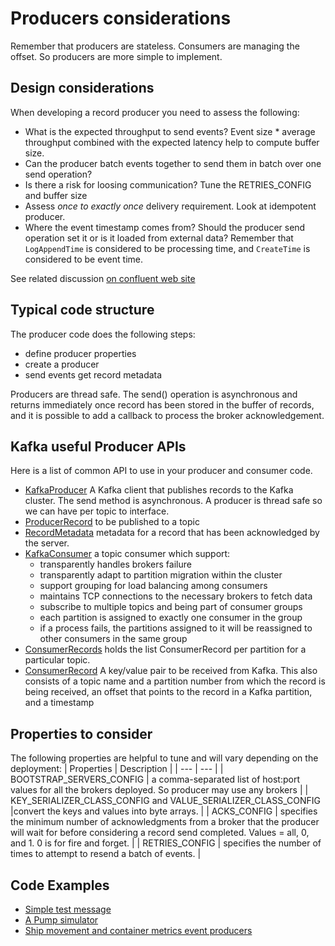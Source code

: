 # Producers considerations 

Remember that producers are stateless. Consumers are managing the offset. So producers are more simple to implement.

## Design considerations

When developing a record producer you need to assess the following:

* What is the expected throughput to send events? Event size * average throughput combined with the expected latency help to compute buffer size.
* Can the producer batch events together to send them in batch over one send operation?
* Is there a risk for loosing communication? Tune the RETRIES_CONFIG and buffer size
* Assess *once to exactly once* delivery requirement. Look at idempotent producer.
* Where the event timestamp comes from? Should the producer send operation set it or is it loaded from external data? Remember that `LogAppendTime` is considered to be processing time, and `CreateTime` is considered to be event time.

See related discussion [on confluent web site](https://www.confluent.io/blog/put-several-event-types-kafka-topic/)

## Typical code structure

The producer code does the following steps:

* define producer properties
* create a producer 
* send events get record metadata

Producers are thread safe. The send() operation is asynchronous and returns immediately once record has been stored in the buffer of records, and it is possible to add a callback to process the broker acknowledgement. 

## Kafka useful Producer APIs
Here is a list of common API to use in your producer and consumer code.

* [KafkaProducer](https://kafka.apache.org/11/javadoc/org/apache/kafka/clients/producer/KafkaProducer.html) A Kafka client that publishes records to the Kafka cluster.  The send method is asynchronous. A producer is thread safe so we can have per topic to interface. 
* [ProducerRecord](https://kafka.apache.org/11/javadoc/org/apache/kafka/clients/producer/ProducerRecord.html) to be published to a topic
* [RecordMetadata](https://kafka.apache.org/11/javadoc/org/apache/kafka/clients/producer/RecordMetadata.html) metadata for a record that has been acknowledged by the server.
* [KafkaConsumer](https://kafka.apache.org/11/javadoc/org/apache/kafka/clients/consumer/KafkaConsumer.html) a topic consumer which support:
  * transparently handles brokers failure
  * transparently adapt to partition migration within the cluster
  * support grouping for load balancing among consumers
  * maintains TCP connections to the necessary brokers to fetch data
  * subscribe to multiple topics and being part of consumer groups
  * each partition is assigned to exactly one consumer in the group
  * if a process fails, the partitions assigned to it will be reassigned to other consumers in the same group
* [ConsumerRecords](https://kafka.apache.org/11/javadoc/org/apache/kafka/clients/consumer/ConsumerRecords.html) holds the list ConsumerRecord per partition for a particular topic.
* [ConsumerRecord](https://kafka.apache.org/11/javadoc/org/apache/kafka/clients/consumer/ConsumerRecord.html) A key/value pair to be received from Kafka. This also consists of a topic name and a partition number from which the record is being received, an offset that points to the record in a Kafka partition, and a timestamp

## Properties to consider

The following properties are helpful to tune and will vary depending on the deployment:
 | Properties | Description |
 | --- | --- |
 | BOOTSTRAP_SERVERS_CONFIG |  a comma-separated list of host:port values for all the brokers deployed. So producer may use any brokers |
 | KEY_SERIALIZER_CLASS_CONFIG and VALUE_SERIALIZER_CLASS_CONFIG |convert the keys and values into byte arrays. |
 | ACKS_CONFIG | specifies the minimum number of acknowledgments from a broker that the producer will wait for before considering a record send completed. Values = all, 0, and 1. 0 is for fire and forget. |
  | RETRIES_CONFIG | specifies the number of times to attempt to resend a batch of events. | 


## Code Examples

* [Simple test message](https://github.com/ibm-cloud-architecture/refarch-asset-analytics/blob/master/asset-event-producer/src/main/java/ibm/cte/kafka/play/SimpleProducer.java)
* [A Pump simulator](https://github.com/ibm-cloud-architecture/refarch-asset-analytics/tree/master/asset-event-producer#pump-simulator)
* [Ship movement and container metrics event producers]()